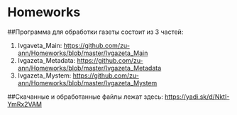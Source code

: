 # Homeworks

##Программа для обработки газеты состоит из 3 частей:

1. Ivgaveta_Main: https://github.com/zu-ann/Homeworks/blob/master/Ivgazeta_Main
2. Ivgazeta_Metadata: https://github.com/zu-ann/Homeworks/blob/master/Ivgazeta_Metadata
3. Ivgazeta_Mystem: https://github.com/zu-ann/Homeworks/blob/master/Ivgazeta_Mystem

##Cкачанные и обработанные файлы лежат здесь: https://yadi.sk/d/NktI-YmRx2VAM
